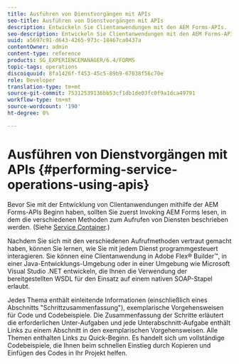 ```yaml
---
title: Ausführen von Dienstvorgängen mit APIs
seo-title: Ausführen von Dienstvorgängen mit APIs
description: Entwickeln Sie Clientanwendungen mit den AEM Forms-APIs.
seo-description: Entwickeln Sie Clientanwendungen mit den AEM Forms-APIs.
uuid: a5697c91-d643-4265-973c-18467ca0437a
contentOwner: admin
content-type: reference
products: SG_EXPERIENCEMANAGER/6.4/FORMS
topic-tags: operations
discoiquuid: 8fa1426f-f453-45c5-89b9-67038f56c70e
role: Developer
translation-type: tm+mt
source-git-commit: 75312539136bb53cf1db1de03fc0f9a1dca49791
workflow-type: tm+mt
source-wordcount: '190'
ht-degree: 0%

---
```



# Ausführen von Dienstvorgängen mit APIs {#performing-service-operations-using-apis}

Bevor Sie mit der Entwicklung von Clientanwendungen mithilfe der AEM Forms-APIs Beginn haben, sollten Sie zuerst Invoking AEM Forms lesen, in dem die verschiedenen Methoden zum Aufrufen von Diensten beschrieben werden. (Siehe [Service Container](/help/forms/developing/service-container.md#service-container).)

Nachdem Sie sich mit den verschiedenen Aufrufmethoden vertraut gemacht haben, können Sie lernen, wie Sie mit jedem Dienst programmgesteuert interagieren. Sie können eine Clientanwendung in Adobe Flex® Builder™, in einer Java-Entwicklungs-Umgebung oder in einer Umgebung wie Microsoft Visual Studio .NET entwickeln, die Ihnen die Verwendung der bereitgestellten WSDL für den Einsatz auf einem nativen SOAP-Stapel erlaubt.

Jedes Thema enthält einleitende Informationen (einschließlich eines Abschnitts &quot;Schrittzusammenfassung&quot;), exemplarische Vorgehensweisen für Code und Codebeispiele. Die Zusammenfassung der Schritte erläutert die erforderlichen Unter-Aufgaben und jede Unterabschnitt-Aufgabe enthält Links zu einem Abschnitt in den exemplarischen Vorgehensweisen. Alle Themen enthalten Links zu Quick-Beginn. Es handelt sich um vollständige Codebeispiele, die Ihnen beim schnellen Einstieg durch Kopieren und Einfügen des Codes in Ihr Projekt helfen.
